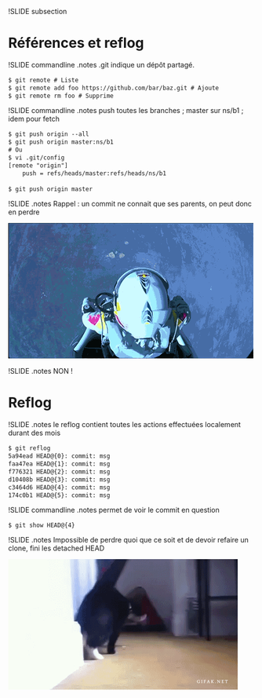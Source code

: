 !SLIDE subsection
# Références et reflog #

!SLIDE commandline
.notes .git indique un dépôt partagé.

	$ git remote # Liste
	$ git remote add foo https://github.com/bar/baz.git # Ajoute
	$ git remote rm foo # Supprime

!SLIDE commandline
.notes push toutes les branches ; master sur ns/b1 ; idem pour fetch

	$ git push origin --all
	$ git push origin master:ns/b1
	# Ou
	$ vi .git/config
	[remote "origin"]
	    push = refs/heads/master:refs/heads/ns/b1
	
	$ git push origin master

!SLIDE
.notes Rappel : un commit ne connait que ses parents, on peut donc en perdre

![Chute libre](saut.gif)

!SLIDE
.notes NON !

# Reflog

!SLIDE
.notes le reflog contient toutes les actions effectuées localement durant des mois

	$ git reflog
	5a94ead HEAD@{0}: commit: msg
	faa47ea HEAD@{1}: commit: msg
	f776321 HEAD@{2}: commit: msg
	d10408b HEAD@{3}: commit: msg
	c3464d6 HEAD@{4}: commit: msg
	174c0b1 HEAD@{5}: commit: msg

!SLIDE commandline
.notes permet de voir le commit en question

	$ git show HEAD@{4}


!SLIDE
.notes Impossible de perdre quoi que ce soit et de devoir refaire un clone, fini les detached HEAD

![La classe](chat.gif)
